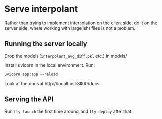 # Serve interpolant

Rather than trying to implement interpolation on the client side, do it on the 
server side, where working with large(ish) files is not a problem. 

## Running the server locally

Drop the models (`interpolant_avg_diff.pkl` etc.) in models/

Install uvicorn in the local environment. Run:

```
uvicorn app:app --reload
```

Look at the docs at http://localhost:8000/docs

## Serving the API

Run `fly launch` the first time around, and `fly deploy` after that.